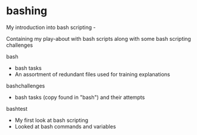# bashing

My introduction into  bash scripting -

Containing my play-about with bash scripts along with some bash scripting challenges

bash
- bash tasks
- An assortment of redundant files used for training explanations 

bashchallenges
- bash tasks (copy found in "bash") and their attempts

bashtest
- My first look at bash scripting
- Looked at bash commands and variables
